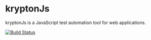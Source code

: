 # kryptonJs
kryptonJs is a JavaScript test automation tool for web applications.

[![Build Status](https://travis-ci.org/dragthor/krypton.svg?branch=master)](https://travis-ci.org/dragthor/krypton)
